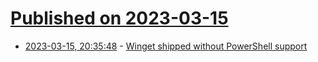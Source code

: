 # [Published on 2023-03-15](index.md)

* [2023-03-15, 20:35:48](https://lobste.rs/s/tkgntr/winget_shipped_without_powershell) - [Winget shipped without PowerShell support](https://www.lkhrs.com/blog/2023/03/winget-powershell/)
